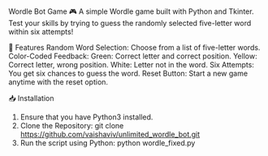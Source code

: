 Wordle Bot Game 🎮
A simple Wordle game built with Python and Tkinter. Test your skills by trying to guess the randomly selected five-letter word within six attempts! 

📝 Features
Random Word Selection: Choose from a list of five-letter words.
Color-Coded Feedback:
Green: Correct letter and correct position.
Yellow: Correct letter, wrong position.
White: Letter not in the word.
Six Attempts: You get six chances to guess the word.
Reset Button: Start a new game anytime with the reset option.

📥 Installation
1. Ensure that you have Python3 installed.
2. Clone the Repository:
git clone https://github.com/vaishaviv/unlimited_wordle_bot.git
3. Run the script using Python:
     python wordle_fixed.py


